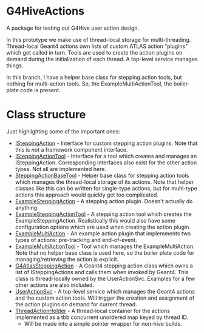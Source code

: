 # G4HiveActions
A package for testing out G4Hive user action design.

In this prototype we make use of thread-local storage for multi-threading.
Thread-local Geant4 actions own lists of custom ATLAS action "plugins" which
get called in turn. Tools are used to create the action plugins on demand
during the initialization of each thread. A top-level service manages things.

In this branch, I have a helper base class for stepping action tools, but
nothing for multi-action tools. So, the ExampleMultiActionTool, the
boiler-plate code is present.

# Class structure
Just highlighting some of the important ones:

* [ISteppingAction](G4HiveActions/ISteppingAction.h) - Interface for custom
  stepping action plugins. Note that this is _not_ a framework component
  interface.
* [ISteppingActionTool](G4HiveActions/ISteppingActionTool.h) - Interface for a
  tool which creates and manages an ISteppingAction. Corresponding interfaces
  also exist for the other action types. Not all are implemented here.
* [SteppingActionBaseTool](G4HiveActions/SteppingActionBaseTool.h) - Helper
  base class for stepping action tools which manages the thread-local storage
  of its actions. Note that helper classes like this can be written for
  single-type actions, but for multi-type actions this approach would quickly
  get too complicated.
* [ExampleSteppingAction](src/ExampleSteppingAction.h) - A stepping action
  plugin. Doesn't actually do anything.
* [ExampleSteppingActionTool](src/ExampleSteppingActionTool.h) - A stepping
  action tool which creates the ExampleSteppingAction. Realistically this
  would also have some configuration options which are used when creating the
  action plugin.
* [ExampleMultiAction](src/ExampleMultiAction.h) - An example action plugin
  that implemments two types of actions: pre-tracking and end-of-event.
* [ExampleMultiActionTool](src/ExampleMultiActionTool.h) - Tool which manages
  the ExampleMultiAction. Note that no helper base class is used here, so the
  boiler plate code for managing/retrieving the action is explicit.
* [G4AtlasSteppingAction](src/G4AtlasSteppingAction.h) - A Geant4 stepping
  action class which owns a list of ISteppingActions and calls them when
  invoked by Geant4. This class is thread-locally owned by the UserActionSvc.
  Examples for a few other actions are also included.
* [UserActionSvc](src/UserActionSvc.h) - A top-level service which manages
  the Geant4 actions and the custom action tools. Will trigger the creation
  and assignment of the action plugins on demand for current thread.
* [ThreadActionHolder](G4HiveActions/ThreadActionHolder.h) - A thread-local
  container for the actions implemented as a tbb concurrent unordered map
  keyed by thread ID.
  * Will be made into a simple pointer wrapper for non-hive builds.

